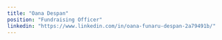 ```yaml
---
title: "Oana Despan"
position: "Fundraising Officer"
linkedin: "https://www.linkedin.com/in/oana-funaru-despan-2a79491b/"
---
```

